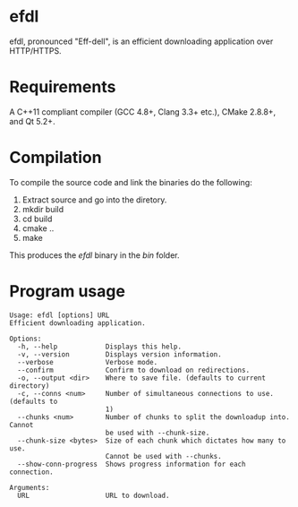 efdl
====

efdl, pronounced "Eff-dell", is an efficient downloading application
over HTTP/HTTPS.

Requirements
============

A C++11 compliant compiler (GCC 4.8+, Clang 3.3+ etc.), CMake 2.8.8+,
and Qt 5.2+.

Compilation
===========

To compile the source code and link the binaries do the following:

1. Extract source and go into the diretory.
2. mkdir build
3. cd build
4. cmake ..
5. make

This produces the *efdl* binary in the *bin* folder.

Program usage
====
```
Usage: efdl [options] URL
Efficient downloading application.

Options:
  -h, --help            Displays this help.
  -v, --version         Displays version information.
  --verbose             Verbose mode.
  --confirm             Confirm to download on redirections.
  -o, --output <dir>    Where to save file. (defaults to current directory)
  -c, --conns <num>     Number of simultaneous connections to use. (defaults to
                        1)
  --chunks <num>        Number of chunks to split the downloadup into. Cannot
                        be used with --chunk-size.
  --chunk-size <bytes>  Size of each chunk which dictates how many to use.
                        Cannot be used with --chunks.
  --show-conn-progress  Shows progress information for each connection.

Arguments:
  URL                   URL to download.
```

